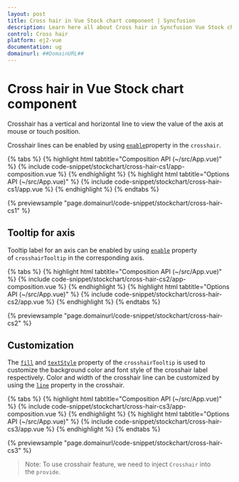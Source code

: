 ```yaml
---
layout: post
title: Cross hair in Vue Stock chart component | Syncfusion
description: Learn here all about Cross hair in Syncfusion Vue Stock chart component of Syncfusion Essential JS 2 and more.
control: Cross hair 
platform: ej2-vue
documentation: ug
domainurl: ##DomainURL##
---
```


# Cross hair in Vue Stock chart component

Crosshair has a vertical and horizontal line to view the value of the axis at mouse or touch position.

Crosshair lines can be enabled by using [`enable`](https://ej2.syncfusion.com/vue/documentation/api/chart/crosshairSettingsModel/#enable-boolean)property in the `crosshair`.

{% tabs %}
{% highlight html tabtitle="Composition API (~/src/App.vue)" %}
{% include code-snippet/stockchart/cross-hair-cs1/app-composition.vue %}
{% endhighlight %}
{% highlight html tabtitle="Options API (~/src/App.vue)" %}
{% include code-snippet/stockchart/cross-hair-cs1/app.vue %}
{% endhighlight %}
{% endtabs %}
        
{% previewsample "page.domainurl/code-snippet/stockchart/cross-hair-cs1" %}

## Tooltip for axis

Tooltip label for an axis can be enabled by using [`enable`](https://ej2.syncfusion.com/vue/documentation/api/chart/crosshairSettingsModel/#enable-boolean) property of `crosshairTooltip` in the corresponding axis.

{% tabs %}
{% highlight html tabtitle="Composition API (~/src/App.vue)" %}
{% include code-snippet/stockchart/cross-hair-cs2/app-composition.vue %}
{% endhighlight %}
{% highlight html tabtitle="Options API (~/src/App.vue)" %}
{% include code-snippet/stockchart/cross-hair-cs2/app.vue %}
{% endhighlight %}
{% endtabs %}
        
{% previewsample "page.domainurl/code-snippet/stockchart/cross-hair-cs2" %}

## Customization

The [`fill`](https://ej2.syncfusion.com/vue/documentation/api/chart/crosshairSettingsModel/#fill-string) and [`textStyle`](https://ej2.syncfusion.com/vue/documentation/api/chart/crosshairSettingsModel/#textstyle-fontmodel) property of the `crosshairTooltip` is used to customize the background color and font style of the crosshair label respectively. Color and width of the crosshair line can be customized by using the [`line`](https://ej2.syncfusion.com/vue/documentation/api/chart/crosshairSettingsModel/#line-bordermodel) property in the crosshair.

{% tabs %}
{% highlight html tabtitle="Composition API (~/src/App.vue)" %}
{% include code-snippet/stockchart/cross-hair-cs3/app-composition.vue %}
{% endhighlight %}
{% highlight html tabtitle="Options API (~/src/App.vue)" %}
{% include code-snippet/stockchart/cross-hair-cs3/app.vue %}
{% endhighlight %}
{% endtabs %}
        
{% previewsample "page.domainurl/code-snippet/stockchart/cross-hair-cs3" %}

>Note: To use crosshair feature, we need to inject `Crosshair` into the `provide`.